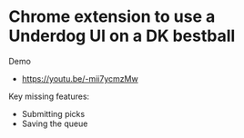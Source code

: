 # Chrome extension to use a Underdog UI on a DK bestball

Demo
- https://youtu.be/-mii7ycmzMw

Key missing features:
- Submitting picks
- Saving the queue

